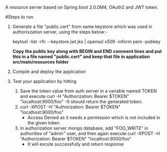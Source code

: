 A resource server based on Spring boot 2.0.0M4, OAuth2 and JWT token.

#Steps to run
1. Generate a file "public.cert" from same keystore which was used in authorixzation server, using the steps below:-
	
	keytool -list -rfc --keystore jwt.jks | openssl x509 -inform pem -pubkey
	
	**Copy the public key along with BEGIN and END comment lines and put this in a file named "public.cert" and keep that file in application src/main/resources folder** 
	
2. Compile and deploy the application

3. Test your application by hitting 
	
	1. Save the token value from auth server in a variable named TOKEN and execute
		curl -H "Authorization: Bearer $TOKEN" "localhost:9000/foo"
		-It should return the generated token.
	2. curl -XPOST -H "Authorization: Bearer $TOKEN" "localhost:9000/foo"
		- Access Denied as it needs a permission which is not included in the given token
	3. In authorization server mongo database, add "FOO_WRITE" in authorities of "admin" user, and then again execute
		curl -XPOST -H "Authorization: Bearer $TOKEN" "localhost:9000/foo"
		- It will excute successfully and return response
